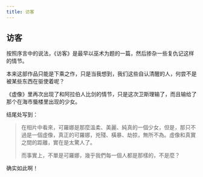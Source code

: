 ```yaml
---
title: 访客
---
```


## 访客

按照序言中的说法，《访客》是最早以巫术为题的一篇，然后掺杂一些复仇记这样的情节。

本来这部作品只能是下乘之作，只是当我想到，我们这些自认清醒的人，何尝不是被某些东西在驱使着呢？

《虚像》里再次出现了和阿拉伯人比剑的情节，只是这次卫斯理输了，而且输给了那个在海市蜃楼里出现的少女。

结尾处写到：

>在相片中看來，可羅娜是那麼溫柔、美麗、純真的一個少女，但是，那只不過是一個虛像，真正的可羅娜，兇殘、橫暴、劫掠，無所不為。虛像和真實之間的距離，實在是太驚人了。
>
>而事實上，不單是可羅娜，幾乎我們每一個人都是那樣的，不是麼？

确实如此啊！
